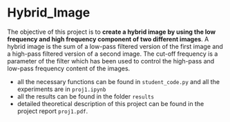 # Hybrid_Image

The objective of this project is to **create a hybrid image by using the low frequency and high frequency component of two different images**. 
A hybrid image is the sum of a low-pass filtered version of the first image and
a high-pass filtered version of a second image. The cut-off frequency
is a parameter of the filter which has been used to control the high-pass and
low-pass frequency content of the images.

- all the necessary functions can be found in `student_code.py` and all the experiments are in `proj1.ipynb`
- all the results can be found in the folder `results`
- detailed theoretical description of this project can be found in the project report `proj1.pdf`.
